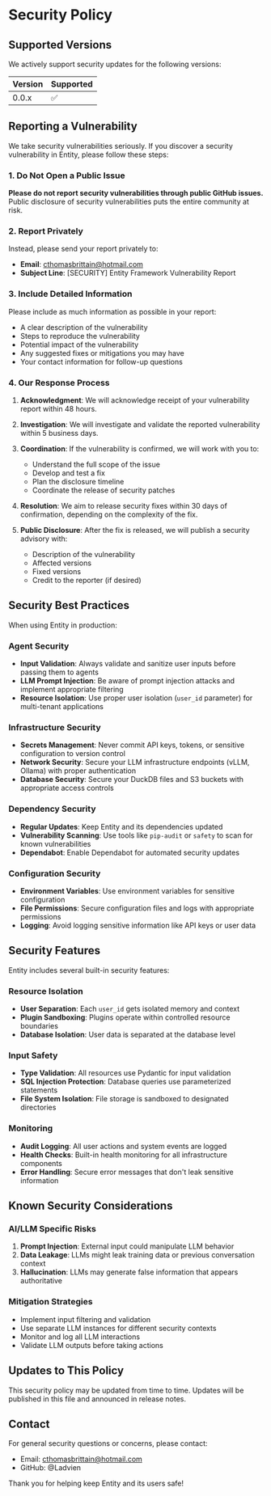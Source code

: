 # Security Policy

## Supported Versions

We actively support security updates for the following versions:

| Version | Supported          |
| ------- | ------------------ |
| 0.0.x   | :white_check_mark: |

## Reporting a Vulnerability

We take security vulnerabilities seriously. If you discover a security vulnerability in Entity, please follow these steps:

### 1. Do Not Open a Public Issue

**Please do not report security vulnerabilities through public GitHub issues.** Public disclosure of security vulnerabilities puts the entire community at risk.

### 2. Report Privately

Instead, please send your report privately to:

- **Email**: cthomasbrittain@hotmail.com
- **Subject Line**: [SECURITY] Entity Framework Vulnerability Report

### 3. Include Detailed Information

Please include as much information as possible in your report:

- A clear description of the vulnerability
- Steps to reproduce the vulnerability
- Potential impact of the vulnerability
- Any suggested fixes or mitigations you may have
- Your contact information for follow-up questions

### 4. Our Response Process

1. **Acknowledgment**: We will acknowledge receipt of your vulnerability report within 48 hours.

2. **Investigation**: We will investigate and validate the reported vulnerability within 5 business days.

3. **Coordination**: If the vulnerability is confirmed, we will work with you to:
   - Understand the full scope of the issue
   - Develop and test a fix
   - Plan the disclosure timeline
   - Coordinate the release of security patches

4. **Resolution**: We aim to release security fixes within 30 days of confirmation, depending on the complexity of the fix.

5. **Public Disclosure**: After the fix is released, we will publish a security advisory with:
   - Description of the vulnerability
   - Affected versions
   - Fixed versions
   - Credit to the reporter (if desired)

## Security Best Practices

When using Entity in production:

### Agent Security
- **Input Validation**: Always validate and sanitize user inputs before passing them to agents
- **LLM Prompt Injection**: Be aware of prompt injection attacks and implement appropriate filtering
- **Resource Isolation**: Use proper user isolation (`user_id` parameter) for multi-tenant applications

### Infrastructure Security
- **Secrets Management**: Never commit API keys, tokens, or sensitive configuration to version control
- **Network Security**: Secure your LLM infrastructure endpoints (vLLM, Ollama) with proper authentication
- **Database Security**: Secure your DuckDB files and S3 buckets with appropriate access controls

### Dependency Security
- **Regular Updates**: Keep Entity and its dependencies updated
- **Vulnerability Scanning**: Use tools like `pip-audit` or `safety` to scan for known vulnerabilities
- **Dependabot**: Enable Dependabot for automated security updates

### Configuration Security
- **Environment Variables**: Use environment variables for sensitive configuration
- **File Permissions**: Secure configuration files and logs with appropriate permissions
- **Logging**: Avoid logging sensitive information like API keys or user data

## Security Features

Entity includes several built-in security features:

### Resource Isolation
- **User Separation**: Each `user_id` gets isolated memory and context
- **Plugin Sandboxing**: Plugins operate within controlled resource boundaries
- **Database Isolation**: User data is separated at the database level

### Input Safety
- **Type Validation**: All resources use Pydantic for input validation
- **SQL Injection Protection**: Database queries use parameterized statements
- **File System Isolation**: File storage is sandboxed to designated directories

### Monitoring
- **Audit Logging**: All user actions and system events are logged
- **Health Checks**: Built-in health monitoring for all infrastructure components
- **Error Handling**: Secure error messages that don't leak sensitive information

## Known Security Considerations

### AI/LLM Specific Risks
1. **Prompt Injection**: External input could manipulate LLM behavior
2. **Data Leakage**: LLMs might leak training data or previous conversation context
3. **Hallucination**: LLMs may generate false information that appears authoritative

### Mitigation Strategies
- Implement input filtering and validation
- Use separate LLM instances for different security contexts
- Monitor and log all LLM interactions
- Validate LLM outputs before taking actions

## Updates to This Policy

This security policy may be updated from time to time. Updates will be published in this file and announced in release notes.

## Contact

For general security questions or concerns, please contact:
- Email: cthomasbrittain@hotmail.com
- GitHub: @Ladvien

Thank you for helping keep Entity and its users safe!
